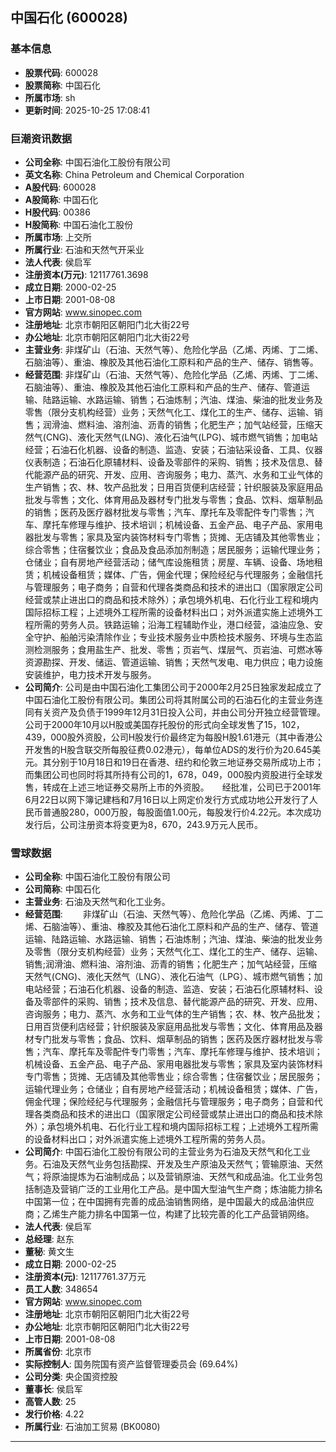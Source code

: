 ## 中国石化 (600028)

### 基本信息

- **股票代码**: 600028
- **股票简称**: 中国石化
- **所属市场**: sh
- **更新时间**: 2025-10-25 17:08:41

### 巨潮资讯数据

- **公司全称**: 中国石油化工股份有限公司
- **英文名称**: China Petroleum and Chemical Corporation
- **A股代码**: 600028
- **A股简称**: 中国石化
- **H股代码**: 00386
- **H股简称**: 中国石油化工股份
- **所属市场**: 上交所
- **所属行业**: 石油和天然气开采业
- **法人代表**: 侯启军
- **注册资本(万元)**: 12117761.3698
- **成立日期**: 2000-02-25
- **上市日期**: 2001-08-08
- **官方网站**: www.sinopec.com
- **注册地址**: 北京市朝阳区朝阳门北大街22号
- **办公地址**: 北京市朝阳区朝阳门北大街22号
- **主营业务**: 非煤矿山（石油、天然气等）、危险化学品（乙烯、丙烯、丁二烯、石脑油等）、重油、橡胶及其他石油化工原料和产品的生产、储存、销售等。
- **经营范围**: 非煤矿山（石油、天然气等）、危险化学品（乙烯、丙烯、丁二烯、石脑油等）、重油、橡胶及其他石油化工原料和产品的生产、储存、管道运输、陆路运输、水路运输、销售；石油炼制；汽油、煤油、柴油的批发业务及零售（限分支机构经营）业务；天然气化工、煤化工的生产、储存、运输、销售；润滑油、燃料油、溶剂油、沥青的销售；化肥生产；加气站经营，压缩天然气(CNG)、液化天然气(LNG)、液化石油气(LPG)、城市燃气销售；加电站经营；石油石化机器、设备的制造、监造、安装；石油钻采设备、工具、仪器仪表制造；石油石化原辅材料、设备及零部件的采购、销售；技术及信息、替代能源产品的研究、开发、应用、咨询服务；电力、蒸汽、水务和工业气体的生产销售；农、林、牧产品批发；日用百货便利店经营；针织服装及家庭用品批发与零售；文化、体育用品及器材专门批发与零售；食品、饮料、烟草制品的销售；医药及医疗器材批发与零售；汽车、摩托车及零配件专门零售；汽车、摩托车修理与维护、技术培训；机械设备、五金产品、电子产品、家用电器批发与零售；家具及室内装饰材料专门零售；货摊、无店铺及其他零售业；综合零售；住宿餐饮业；食品及食品添加剂制造；居民服务；运输代理业务；仓储业；自有房地产经营活动；储气库设施租赁；房屋、车辆、设备、场地租赁；机械设备租赁；媒体、广告，佣金代理；保险经纪与代理服务；金融信托与管理服务；电子商务；自营和代理各类商品和技术的进出口（国家限定公司经营或禁止进出口的商品和技术除外）；承包境外机电、石化行业工程和境内国际招标工程；上述境外工程所需的设备材料出口；对外派遣实施上述境外工程所需的劳务人员。铁路运输；沿海工程辅助作业，港口经营，溢油应急、安全守护、船舶污染清除作业；专业技术服务业中质检技术服务、环境与生态监测检测服务；食用盐生产、批发、零售；页岩气、煤层气、页岩油、可燃冰等资源勘探、开发、储运、管道运输、销售；天然气发电、电力供应；电力设施安装维护，电力技术开发与服务。
- **公司简介**: 公司是由中国石油化工集团公司于2000年2月25日独家发起成立了中国石油化工股份有限公司。集团公司将其附属公司的石油石化的主营业务连同有关资产及负债于1999年12月31日投入公司，并由公司分开独立经营管理。　　公司于2000年10月以H股或美国存托股份的形式向全球发售了15，102，439，000股外资股，公司H股发行价最终定为每股H股1.61港元（其中香港公开发售的H股含联交所每股征费0.02港元），每单位ADS的发行价为20.645美元。其分别于10月18日和19日在香港、纽约和伦敦三地证券交易所成功上市；而集团公司也同时将其所持有公司的1，678，049，000股内资股进行全球发售，转成在上述三地证券交易所上市的外资股。　　经批准，公司已于2001年6月22日以网下簿记建档和7月16日以上网定价发行方式成功地公开发行了人民币普通股280，000万股，每股面值1.00元，每股发行价4.22元。本次成功发行后，公司注册资本将变更为8，670，243.9万元人民币。

### 雪球数据

- **公司全称**: 中国石油化工股份有限公司
- **公司简称**: 中国石化
- **主营业务**: 石油及天然气和化工业务。
- **经营范围**: 　　非煤矿山（石油、天然气等）、危险化学品（乙烯、丙烯、丁二烯、石脑油等）、重油、橡胶及其他石油化工原料和产品的生产、储存、管道运输、陆路运输、水路运输、销售；石油炼制；汽油、煤油、柴油的批发业务及零售（限分支机构经营）业务；天然气化工、煤化工的生产、储存、运输、销售;润滑油、燃料油、溶剂油、沥青的销售；化肥生产；加气站经营，压缩天然气(CNG)、液化天然气（LNG）、液化石油气（LPG）、城市燃气销售；加电站经营；石油石化机器、设备的制造、监造、安装；石油石化原辅材料、设备及零部件的采购、销售；技术及信息、替代能源产品的研究、开发、应用、咨询服务；电力、蒸汽、水务和工业气体的生产销售；农、林、牧产品批发；日用百货便利店经营；针织服装及家庭用品批发与零售；文化、体育用品及器材专门批发与零售；食品、饮料、烟草制品的销售；医药及医疗器材批发与零售；汽车、摩托车及零配件专门零售；汽车、摩托车修理与维护、技术培训；机械设备、五金产品、电子产品、家用电器批发与零售；家具及室内装饰材料专门零售；货摊、无店铺及其他零售业；综合零售；住宿餐饮业；居民服务；运输代理业务；仓储业；自有房地产经营活动；机械设备租赁；媒体、广告，佣金代理；保险经纪与代理服务；金融信托与管理服务；电子商务；自营和代理各类商品和技术的进出口（国家限定公司经营或禁止进出口的商品和技术除外）；承包境外机电、石化行业工程和境内国际招标工程；上述境外工程所需的设备材料出口；对外派遣实施上述境外工程所需的劳务人员。
- **公司简介**: 中国石油化工股份有限公司的主营业务为石油及天然气和化工业务。石油及天然气业务包括勘探、开发及生产原油及天然气；管输原油、天然气；将原油提炼为石油制成品；以及营销原油、天然气和成品油。化工业务包括制造及营销广泛的工业用化工产品。是中国大型油气生产商；炼油能力排名中国第一位；在中国拥有完善的成品油销售网络，是中国最大的成品油供应商；乙烯生产能力排名中国第一位，构建了比较完善的化工产品营销网络。
- **法人代表**: 侯启军
- **总经理**: 赵东
- **董秘**: 黄文生
- **成立日期**: 2000-02-25
- **注册资本(元)**: 12117761.37万元
- **员工人数**: 348654
- **官方网站**: www.sinopec.com
- **注册地址**: 北京市朝阳区朝阳门北大街22号
- **办公地址**: 北京市朝阳区朝阳门北大街22号
- **上市日期**: 2001-08-08
- **所属省份**: 北京市
- **实际控制人**: 国务院国有资产监督管理委员会 (69.64%)
- **公司分类**: 央企国资控股
- **董事长**: 侯启军
- **高管人数**: 25
- **发行价格**: 4.22
- **所属行业**: 石油加工贸易 (BK0080)

---